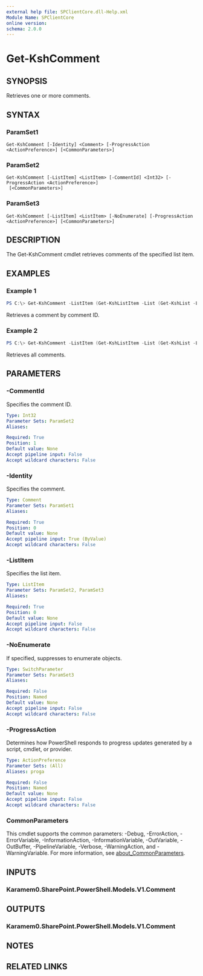 ```yaml
---
external help file: SPClientCore.dll-Help.xml
Module Name: SPClientCore
online version:
schema: 2.0.0
---
```


# Get-KshComment

## SYNOPSIS
Retrieves one or more comments.

## SYNTAX

### ParamSet1
```
Get-KshComment [-Identity] <Comment> [-ProgressAction <ActionPreference>] [<CommonParameters>]
```

### ParamSet2
```
Get-KshComment [-ListItem] <ListItem> [-CommentId] <Int32> [-ProgressAction <ActionPreference>]
 [<CommonParameters>]
```

### ParamSet3
```
Get-KshComment [-ListItem] <ListItem> [-NoEnumerate] [-ProgressAction <ActionPreference>] [<CommonParameters>]
```

## DESCRIPTION
The Get-KshComment cmdlet retrieves comments of the specified list item.

## EXAMPLES

### Example 1
```powershell
PS C:\> Get-KshComment -ListItem (Get-KshListItem -List (Get-KshList -ListTitle 'Site Pages') -ItemId 1) -CommentId 1
```

Retrieves a comment by comment ID.

### Example 2
```powershell
PS C:\> Get-KshComment -ListItem (Get-KshListItem -List (Get-KshList -ListTitle 'Site Pages') -ItemId 1)
```

Retrieves all comments.

## PARAMETERS

### -CommentId
Specifies the comment ID.

```yaml
Type: Int32
Parameter Sets: ParamSet2
Aliases:

Required: True
Position: 1
Default value: None
Accept pipeline input: False
Accept wildcard characters: False
```

### -Identity
Specifies the comment.

```yaml
Type: Comment
Parameter Sets: ParamSet1
Aliases:

Required: True
Position: 0
Default value: None
Accept pipeline input: True (ByValue)
Accept wildcard characters: False
```

### -ListItem
Specifies the list item.

```yaml
Type: ListItem
Parameter Sets: ParamSet2, ParamSet3
Aliases:

Required: True
Position: 0
Default value: None
Accept pipeline input: False
Accept wildcard characters: False
```

### -NoEnumerate
If specified, suppresses to enumerate objects.

```yaml
Type: SwitchParameter
Parameter Sets: ParamSet3
Aliases:

Required: False
Position: Named
Default value: None
Accept pipeline input: False
Accept wildcard characters: False
```

### -ProgressAction
Determines how PowerShell responds to progress updates generated by a script, cmdlet, or provider.

```yaml
Type: ActionPreference
Parameter Sets: (All)
Aliases: proga

Required: False
Position: Named
Default value: None
Accept pipeline input: False
Accept wildcard characters: False
```

### CommonParameters
This cmdlet supports the common parameters: -Debug, -ErrorAction, -ErrorVariable, -InformationAction, -InformationVariable, -OutVariable, -OutBuffer, -PipelineVariable, -Verbose, -WarningAction, and -WarningVariable. For more information, see [about_CommonParameters](http://go.microsoft.com/fwlink/?LinkID=113216).

## INPUTS

### Karamem0.SharePoint.PowerShell.Models.V1.Comment

## OUTPUTS

### Karamem0.SharePoint.PowerShell.Models.V1.Comment

## NOTES

## RELATED LINKS
